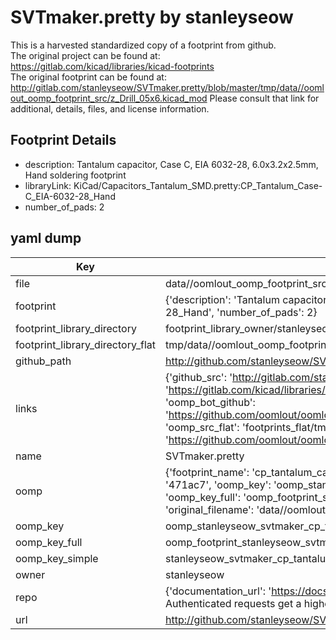# SVTmaker.pretty by stanleyseow  
This is a harvested standardized copy of a footprint from github.  
The original project can be found at:  
https://gitlab.com/kicad/libraries/kicad-footprints  
The original footprint can be found at:
http://gitlab.com/stanleyseow/SVTmaker.pretty/blob/master/tmp/data//oomlout_oomp_footprint_src/z_Drill_05x6.kicad_mod
Please consult that link for additional, details, files, and license information.  
## Footprint Details
* description: Tantalum capacitor, Case C, EIA 6032-28, 6.0x3.2x2.5mm, Hand soldering footprint  
* libraryLink: KiCad/Capacitors_Tantalum_SMD.pretty:CP_Tantalum_Case-C_EIA-6032-28_Hand  
* number_of_pads: 2  
## yaml dump  
| Key | Value |  
| --- | --- |  
| file | data//oomlout_oomp_footprint_src/SVTmaker.pretty/CP_Tantalum_Case-C_EIA-6032-28_Hand.kicad_mod |  
| footprint | {'description': 'Tantalum capacitor, Case C, EIA 6032-28, 6.0x3.2x2.5mm, Hand soldering footprint', 'libraryLink': 'KiCad/Capacitors_Tantalum_SMD.pretty:CP_Tantalum_Case-C_EIA-6032-28_Hand', 'number_of_pads': 2} |  
| footprint_library_directory | footprint_library_owner/stanleyseow_SVTmaker.pretty |  
| footprint_library_directory_flat | tmp/data//oomlout_oomp_footprint_src/footprints_flat/stanleyseow_svtmaker_cp_tantalum_case_c_eia_6032_28_hand/working |  
| github_path | http://github.com/stanleyseow/SVTmaker.pretty/blob/master/tmp/data//oomlout_oomp_footprint_src/CP_Tantalum_Case-C_EIA-6032-28_Hand.kicad_mod |  
| links | {'github_src': 'http://gitlab.com/stanleyseow/SVTmaker.pretty/blob/master/tmp/data//oomlout_oomp_footprint_src/z_Drill_05x6.kicad_mod', 'github_src_repo': 'https://gitlab.com/kicad/libraries/kicad-footprints', 'oomp_bot': 'tmp/data//oomlout_oomp_footprint_src/footprints/stanleyseow_svtmaker_cp_tantalum_case_c_eia_6032_28_hand/working', 'oomp_bot_github': 'https://github.com/oomlout/oomlout_oomp_footprint_bot/tree/main/tmp/data//oomlout_oomp_footprint_src/footprints/stanleyseow_svtmaker_cp_tantalum_case_c_eia_6032_28_hand/working', 'oomp_src_flat': 'footprints_flat/tmp/data//oomlout_oomp_footprint_src/footprints_flat/stanleyseow_svtmaker_cp_tantalum_case_c_eia_6032_28_hand/working', 'oomp_src_flat_github': 'https://github.com/oomlout/oomlout_oomp_footprint_src/tree/main/tmp/data//oomlout_oomp_footprint_src/footprints_flat/stanleyseow_svtmaker_cp_tantalum_case_c_eia_6032_28_hand/working'} |  
| name | SVTmaker.pretty |  
| oomp | {'footprint_name': 'cp_tantalum_case_c_eia_6032_28_hand', 'library_name': 'svtmaker', 'md5': '471ac717ce2b73892493d6a08ca9b983', 'md5_10': '471ac717ce', 'md5_5': '471ac', 'md5_6': '471ac7', 'oomp_key': 'oomp_stanleyseow_svtmaker_cp_tantalum_case_c_eia_6032_28_hand', 'oomp_key_extra': 'oomp_footprint_stanleyseow_svtmaker_cp_tantalum_case_c_eia_6032_28_hand', 'oomp_key_full': 'oomp_footprint_stanleyseow_svtmaker_cp_tantalum_case_c_eia_6032_28_hand_471ac7', 'oomp_key_simple': 'stanleyseow_svtmaker_cp_tantalum_case_c_eia_6032_28_hand', 'original_filename': 'data//oomlout_oomp_footprint_src/SVTmaker.pretty/CP_Tantalum_Case-C_EIA-6032-28_Hand.kicad_mod', 'owner_name': 'stanleyseow'} |  
| oomp_key | oomp_stanleyseow_svtmaker_cp_tantalum_case_c_eia_6032_28_hand |  
| oomp_key_full | oomp_footprint_stanleyseow_svtmaker_cp_tantalum_case_c_eia_6032_28_hand |  
| oomp_key_simple | stanleyseow_svtmaker_cp_tantalum_case_c_eia_6032_28_hand |  
| owner | stanleyseow |  
| repo | {'documentation_url': 'https://docs.github.com/rest/overview/resources-in-the-rest-api#rate-limiting', 'message': "API rate limit exceeded for 84.66.142.224. (But here's the good news: Authenticated requests get a higher rate limit. Check out the documentation for more details.)"} |  
| url | http://github.com/stanleyseow/SVTmaker.pretty |  

